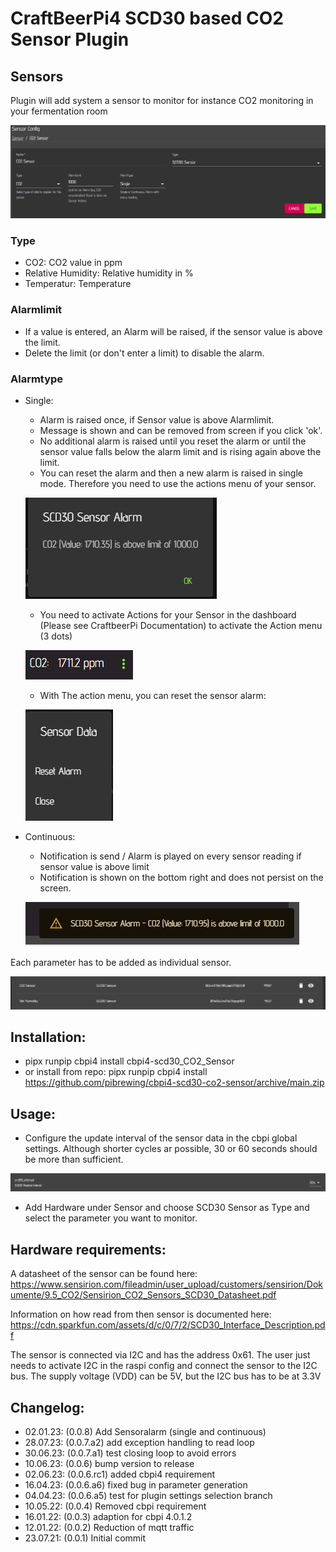# CraftBeerPi4 SCD30 based CO2 Sensor Plugin

## Sensors	

Plugin will add system a sensor to monitor for instance CO2 monitoring in your fermentation room

![Sensor Config](https://github.com/pibrewing/cbpi4-scd30-co2-sensor/blob/main/cbpi4-scd30-settings.png?raw=true)

### Type

- CO2: 					CO2 value in ppm
- Relative Humidity:	Relative humidity in %
- Temperatur:			Temperature

### Alarmlimit

- If a value is entered, an Alarm will be raised, if the sensor value is above the limit.
- Delete the limit (or don't enter a limit) to disable the alarm.

### Alarmtype

- Single: 
    - Alarm is raised once, if Sensor value is above Alarmlimit.
    - Message is shown and can be removed from screen if you click 'ok'.
    - No additional alarm is raised until you reset the alarm or until the sensor value falls below the alarm limit and is rising again above the limit.
    - You can reset the alarm and then a new alarm is raised in single mode. Therefore you need to use the actions menu of your sensor.

    ![Single Alarm](https://github.com/pibrewing/cbpi4-scd30-co2-sensor/blob/main/cbpi4-scd30-singlealarm.png?raw=true)

    - You need to activate Actions for your Sensor in the dashboard (Please see CraftbeerPi Documentation) to activate the Action menu (3 dots)

     ![3 dots](https://github.com/pibrewing/cbpi4-scd30-co2-sensor/blob/main/cbpi4-scd30-actionmenu.png?raw=true)   

    - With The action menu, you can reset the sensor alarm:

    ![Actions](https://github.com/pibrewing/cbpi4-scd30-co2-sensor/blob/main/cbpi4-scd30-actions.png?raw=true)   

- Continuous:
    - Notification is send / Alarm is played on every sensor reading if sensor value is above limit
    - Notification is shown on the bottom right and does not persist on the screen.

    ![Continuous Alarm](https://github.com/pibrewing/cbpi4-scd30-co2-sensor/blob/main/cbpi4-scd30-continuousalarm.png?raw=true)


Each parameter has to be added as individual sensor.
	
![Multiple Sensors](https://github.com/pibrewing/cbpi4-scd30-co2-sensor/blob/main/cbpi4-multiple-scd30.png?raw=true)

## Installation: 
- pipx runpip cbpi4 install cbpi4-scd30_CO2_Sensor
- or install from repo: pipx runpip cbpi4 install https://github.com/pibrewing/cbpi4-scd30-co2-sensor/archive/main.zip
	
## Usage:

- Configure the update interval of the sensor data in the cbpi global settings. Although shorter cycles ar possible, 30 or 60 seconds should be more than sufficient.

![Global Sensor Interval Settings](https://github.com/pibrewing/cbpi4-scd30-co2-sensor/blob/main/cbpi4-scd30-settings-interval.png?raw=true)

- Add Hardware under Sensor and choose SCD30 Sensor as Type and select the parameter you want to monitor.

## Hardware requirements:

A datasheet of the sensor can be found here: https://www.sensirion.com/fileadmin/user_upload/customers/sensirion/Dokumente/9.5_CO2/Sensirion_CO2_Sensors_SCD30_Datasheet.pdf

Information on how read from then sensor is documented here: https://cdn.sparkfun.com/assets/d/c/0/7/2/SCD30_Interface_Description.pdf

The sensor is connected via I2C and has the address 0x61. The user just needs to activate I2C in the raspi config and connect the sensor to the I2C bus. The supply voltage (VDD) can be 5V, but the I2C bus has to be at 3.3V

## Changelog:

- 02.01.23: (0.0.8) Add Sensoralarm (single and continuous)
- 28.07.23: (0.0.7.a2) add exception handling to read loop
- 30.06.23: (0.0.7.a1) test closing loop to avoid errors
- 10.06.23: (0.0.6) bump version to release
- 02.06.23: (0.0.6.rc1) added cbpi4 requirement
- 16.04.23: (0.0.6.a6) fixed bug in parameter generation
- 04.04.23: (0.0.6.a5) test for plugin settings selection branch
- 10.05.22: (0.0.4) Removed cbpi requirement
- 16.01.22: (0.0.3) adaption for cbpi 4.0.1.2
- 12.01.22: (0.0.2) Reduction of mqtt traffic
- 23.07.21: (0.0.1) Initial commit
